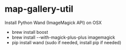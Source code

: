 map-gallery-util
================

Install Python Wand (ImageMagick API) on OSX
* brew install boost
* brew install --with-magick-plus-plus imagemagick
* pip install wand (sudo if needed, install pip if needed)
